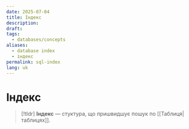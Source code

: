 ```yaml
---
date: 2025-07-04
title: Індекс
description: 
draft: 
tags:
  - databases/concepts
aliases:
  - database index
  - індекс
permalink: sql-index
lang: uk
---
```

# Індекс

> [!tldr]
> **Індекс** — стуктура, що пришвидшує пошук по [[Таблиця|таблицях]].
